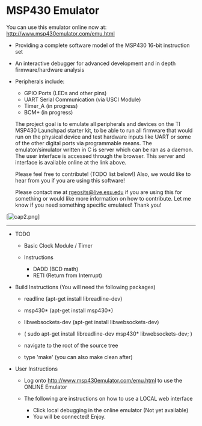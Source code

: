 MSP430 Emulator
===============

You can use this emulator online now at: http://www.msp430emulator.com/emu.html

- Providing a complete software model of the MSP430 16-bit instruction set
- An interactive debugger for advanced development and in depth firmware/hardware analysis
- Peripherals include:
  - GPIO Ports (LEDs and other pins)
  - UART Serial Communication (via USCI Module) 
  - Timer_A (in progress)
  - BCM+ (in progress)

  The project goal is to emulate all peripherals and devices on the TI MSP430 Launchpad starter kit, 
  to be able to run all firmware that would run on the physical device and test hardware inputs like UART or some of the other digital ports via programmable means. 
  The emulator/simulator written in C is server which can be ran as a daemon. The user interface is accessed through the browser. This server and interface is available online at the link above.
  
  Please feel free to contribute! (TODO list below!) Also, we would like to hear from you if you are using this software! 

  Please contact me at rgeosits@live.esu.edu if you are using this for something or would like more information on how to contribute. Let me know if you need something specific emulated!
  Thank you!
  
[![cap2.png](https://s9.postimg.org/he4a72qfz/cap2.png)]
  
  --------------------------------------------------------------------------------------------------------------

- TODO
  - Basic Clock Module / Timer
  
  - Instructions
    - DADD (BCD math)
    - RETI (Return from Interrupt)

- Build Instructions (You will need the following packages)
  - readline (apt-get install libreadline-dev)
  - msp430*  (apt-get install msp430*)
  - libwebsockets-dev (apt-get install libwebsockets-dev)

  - ( sudo apt-get install libreadline-dev msp430* libwebsockets-dev; )

  - navigate to the root of the source tree
  - type 'make' (you can also make clean after)

- User Instructions
  - Log onto http://www.msp430emulator.com/emu.html to use the ONLINE Emulator

  - The following are instructions on how to use a LOCAL web interface
    - Click local debugging in the online emulator (Not yet available)
    - You will be connected! Enjoy.
